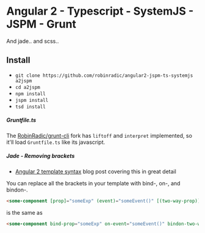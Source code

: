Angular 2 - Typescript - SystemJS - JSPM - Grunt 
==============

And jade.. and scss..

## Install
- `git clone https://github.com/robinradic/angular2-jspm-ts-systemjs a2jspm`
- `cd a2jspm`
- `npm install`
- `jspm install`
- `tsd install`


##### Gruntfile.ts
The [RobinRadic/grunt-cli](https://github.com/RobinRadic/grunt-cli) fork has `liftoff` and `interpret` implemented, so it'll load `Gruntfile.ts` like its javascript.



##### Jade - Removing brackets

- [Angular 2 template syntax](http://victorsavkin.com/post/119943127151/angular-2-template-syntax) blog post covering this in great detail

You can replace all the brackets in your template with bind-, on-, and bindon-.
```html
<some-component [prop]="someExp" (event)="someEvent()" [(two-way-prop)]="someExp"></show-title>
```
is the same as
```html
<some-component bind-prop="someExp" on-event="someEvent()" bindon-two-way-prop="someExp"></show-title>
```
